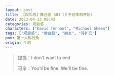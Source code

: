 ```yaml
---
layout: post
title: 【观后感】舞台剧 S03（关于结束和开始）
date: 2023-04-13 00:43
categories: 观后感
characters: ["David Tennant", "Michael Sheen"]
tags: ["观后感", "舞台剧", "朋友", "待扩充"]
pov: 第一人称视角
origin: 个站
---
```


> 提提：I don't want to end
>
> 可辛：You'll be fine. We'll be fine.
